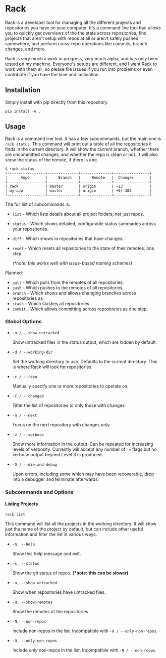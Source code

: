 # Rack

Rack is a developer tool for managing all the different projects and repositories
you have on your computer. It's a command line tool that allows you to quickly
get overviews of the the state across repositories, find projects that aren't
setup with repos at all or aren't safely pushed somewhere, and perform cross-repo
operations like commits, branch changes, and more.

Rack is very much a work in progress, very much alpha, and has only been tested
on my machine. Everyone's setups are different, and I want Rack to work with
them all, so please file issues if you run into problems or even contribute if
you have the time and inclination.

## Installation

Simply install with pip directly from this repository.

```shell
pip install -e .
```

## Usage

Rack is a command line tool. It has a few subcommands, but the main one is
`rack status`. This command will print out a table of all the repositories
it finds in the current directory. It will show the current branch, whether
there are uncommitted changes, and whether the repo is clean or not. It will
also show the status of the remote, if there is one.

```shell
$ rack status
+-----------------+--------------+--------------+----------------+
|      Repo       |     Branch   |     Remote   |  Changes       |
+-----------------+--------------+--------------+----------------+
| rack            | master       | origin       | +13            |
| my-app          | master       | origin       | +5/-305        |
+-----------------+--------------+--------------+----------------+
```

The full list of subcommands is:

- `list`    - Which lists details about all project folders, not just repos.
- `status`  - Which shows detailed, configurable status summaries across
                your repositories.
- `diff`    - Which shows in repositories that have changes.
- `reset`   - Which resets all repositories to the state of their remotes.
    one step.

    *(\*note: this works well with issue-based naming schemes)*

Planned:

- `pull`    - Which pulls from the remotes of all repositories.
- `push`    - Which pushes to the remotes of all repositories.
- `branch`  - Which shows and allows changing branches across repositories as
- `stash`   - Which stashes all repositories.
- `commit`  - Which allows committing across repositories as one step.

### Global Options

- `-u / --show-untracked`

    Show untracked files in the status output, which are hidden by default.

- `-d / --working-dir`

    Set the working directory to use. Defaults to the current directory.    This is where Rack will look for repositories.

- `-r / --repo`

    Manually specify one or more repositories to operate on.

- `-C / --changed`

    Filter the list of repositories to only those with changes.

- `-n / --next`

    Focus on the next repository with changes only.

- `-v / --verbose`

    Show more information in the output. Can be repeated for increasing levels of verbosity. Currently will accept any number of `-v` flags but no verbose output beyond Level 3 is produced.

- `-D / --die-and-debug`

    Upon errors, including some which may have been recoverable, drop into a debugger and terminate afterwards.

### Subcommands and Options

#### Listing Projects

```shell
rack list
```

This command will list all the projects in the working directory. It will
show just the name of the project by default, but can include other useful
information and filter the list in various ways.

- `-h, --help`

    Show this help message and exit.

- `-s, --status`

    Show the git status of repos. **(\*note: this can be slower)**

- `-u, --show-untracked`

    Show when repositories have untracked files.

- `-R, --show-remotes`

    Show the remotes of the repositories.

- `-N, --non-repos`

    Include non-repos in the list. Incompatible with `-O / --only-non-repos`.

- `-O, --only-non-repos`

    Include *only* non-repos in the list. Incompatible with `-N / --non-repos`.
